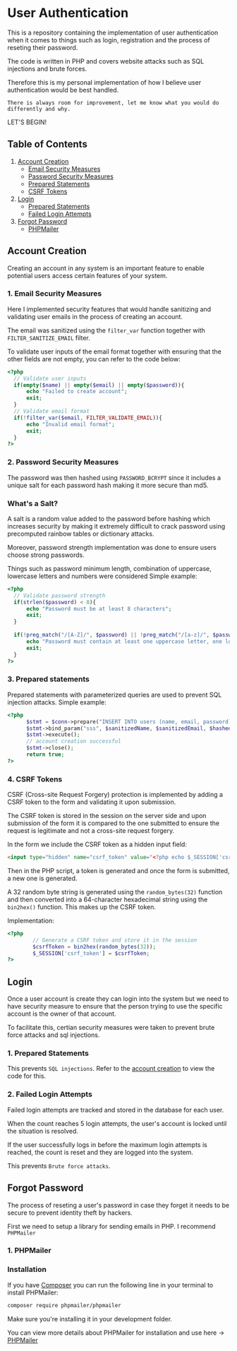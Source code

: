 # User Authentication

This is a repository containing the implementation of user authentication when it comes to things such as login, registration and the process of reseting their password.

The code is written in PHP and covers website attacks such as SQL injections and brute forces.

Therefore this is my personal implementation of how I believe user authentication would be best handled. 

```There is always room for improvement, let me know what you would do differently and why.```

LET'S BEGIN!

## Table of Contents

1. [Account Creation](#account-creation)
   - [Email Security Measures](#email-create)
   - [Password Security Measures](#pass-create)
   - [Prepared Statements](#pp1)
   - [CSRF Tokens](#csrf-create)
2. [Login](#login)
   - [Prepared Statements](#pp2)
   - [Failed Login Attempts](#failed-login)
3. [Forgot Password](#forgot-pass)
   - [PHPMailer](#phpmailer)

## Account Creation <a name="account-creation"> </a>

Creating an account in any system is an important feature to enable potential users access certain features of your system.

### 1. Email Security Measures <a name="email-create"> </a>
Here I implemented security features that would handle sanitizing and validating user emails in the process of creating an account.

The email was sanitized using the ```filter_var``` function together with ```FILTER_SANITIZE_EMAIL``` filter.

To validate user inputs of the email format together with ensuring that the other fields are not empty, you can refer to the code below:
```php
<?php
  // Validate user inputs
  if(empty($name) || empty($email) || empty($password)){
      echo "Failed to create account";
      exit;
  }
  // Validate email format
  if(!filter_var($email, FILTER_VALIDATE_EMAIL)){
      echo "Invalid email format";
      exit;
  }
?>
```

### 2. Password Security Measures <a name="pass-create"> </a>
The password was then hashed using ```PASSWORD_BCRYPT``` since it includes a unique salt for each password hash making it more secure than md5.

### What's a Salt?

A salt is a random value added to the password before hashing which increases security by making it extremely difficult to crack password using precomputed rainbow tables or dictionary attacks.

Moreover, password strength implementation was done to ensure users choose strong passwords.
  
Things such as password minimum length, combination of uppercase, lowercase letters and numbers were considered
Simple example:
```php
<?php
  // Validate password strength
  if(strlen($password) < 8){
      echo "Password must be at least 8 characters";
      exit;
  }
    
  if(!preg_match("/[A-Z]/", $password) || !preg_match("/[a-z]/", $password) || !preg_match("/[0-9]/", $password)){
      echo "Password must contain at least one uppercase letter, one lowercase letter, and one number";
      exit;
  }
?>
```
  
### 3. Prepared statements <a name="pp1"> </a>
Prepared statements with parameterized queries are used to prevent SQL injection attacks.
Simple example:
```php
<?php
      $stmt = $conn->prepare("INSERT INTO users (name, email, password) VALUES (?, ?, ?)");
      $stmt->bind_param("sss", $sanitizedName, $sanitizedEmail, $hashedPass);
      $stmt->execute();
      // account creation successful
      $stmt->close();
      return true;
?>  
```

### 4. CSRF Tokens <a name="csrf-create"> </a>
CSRF (Cross-site Request Forgery) protection is implemented by adding a CSRF token to the form and validating it upon submission.

The CSRF token is stored in the session on the server side and upon submission of the form it is compared to the one submitted to ensure the request is legitimate and not a cross-site request forgery.

In the form we include the CSRF token as a hidden input field:
```html
<input type="hidden" name="csrf_token" value="<?php echo $_SESSION['csrf_token']; ?>">
```

Then in the PHP script, a token is generated and once the form is submitted, a new one is generated.

A 32 random byte string is generated using the ```random_bytes(32)``` function and then converted into a 64-character hexadecimal string using the ```bin2hex()``` function. This makes up the CSRF token.

Implementation:
```php
<?php
        // Generate a CSRF token and store it in the session
        $csrfToken = bin2hex(random_bytes(32));
        $_SESSION['csrf_token'] = $csrfToken;
?>
```

## Login <a name="login"> </a>

Once a user account is create they can login into the system but we need to have security measure to ensure that the person trying to use the specific account is the owner of that account.

To facilitate this, certian security measures were taken to prevent brute force attacks and sql injections.

### 1. Prepared Statements <a name="pp2"> </a>
This prevents ```SQL injections```. Refer to the [account creation](#pp1) to view the code for this.

### 2. Failed Login Attempts <a name="failed-login"> </a>
Failed login attempts are tracked and stored in the database for each user.

When the count reaches 5 login attempts, the user's account is locked until the situation is resolved.

If the user successfully logs in before the maximum login attempts is reached, the count is reset and they are logged into the system.

This prevents ```Brute force attacks```.

## Forgot Password <a name="forgot-pass"> </a>

The process of reseting a user's password in case they forget it needs to be secure to prevent identity theft by hackers.

First we need to setup a library for sending emails in PHP. I recommend ```PHPMailer```
### 1. PHPMailer <a name="phpmailer"> </a>

### Installation
If you have [Composer](https://getcomposer.org) you can run the following line in your terminal to install PHPMailer:

```sh
composer require phpmailer/phpmailer
```

Make sure you're installing it in your development folder.

You can view more details about PHPMailer for installation and use here -> [PHPMailer](https://github.com/PHPMailer/PHPMailer)
